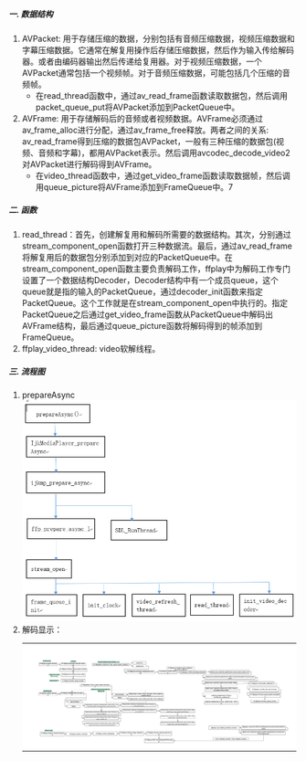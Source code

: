 ##### 一. 数据结构
1. AVPacket: 用于存储压缩的数据，分别包括有音频压缩数据，视频压缩数据和字幕压缩数据。它通常在解复用操作后存储压缩数据，然后作为输入传给解码器。或者由编码器输出然后传递给复用器。对于视频压缩数据，一个AVPacket通常包括一个视频帧。对于音频压缩数据，可能包括几个压缩的音频帧。
    - 在read_thread函数中，通过av_read_frame函数读取数据包，然后调用packet_queue_put将AVPacket添加到PacketQueue中。
2. AVFrame: 用于存储解码后的音频或者视频数据。AVFrame必须通过av_frame_alloc进行分配，通过av_frame_free释放。两者之间的关系: av_read_frame得到压缩的数据包AVPacket，一般有三种压缩的数据包(视频、音频和字幕)，都用AVPacket表示。然后调用avcodec_decode_video2对AVPacket进行解码得到AVFrame。
    - 在video_thread函数中，通过get_video_frame函数读取数据帧，然后调用queue_picture将AVFrame添加到FrameQueue中。7

##### 二. 函数
1. read_thread：首先，创建解复用和解码所需要的数据结构。其次，分别通过stream_component_open函数打开三种数据流。最后，通过av_read_frame将解复用后的数据包分别添加到对应的PacketQueue中。在stream_component_open函数主要负责解码工作，ffplay中为解码工作专门设置了一个数据结构Decoder，Decoder结构中有一个成员queue，这个queue就是指的输入的PacketQueue，通过decoder_init函数来指定PacketQueue。这个工作就是在stream_component_open中执行的。指定PacketQueue之后通过get_video_frame函数从PacketQueue中解码出AVFrame结构，最后通过queue_picture函数将解码得到的帧添加到FrameQueue。
2. ffplay_video_thread: video软解线程。

##### 三. 流程图
1. prepareAsync </br> ![](../MdPicture/69.png)
2. 解码显示：<table><tr><td bgcolor=white><img src="../MdPicture/70.png"/></td></tr></table>